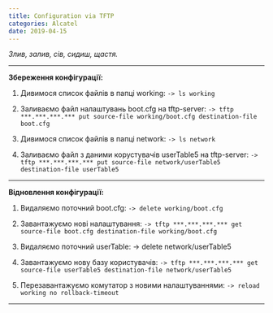 ```yaml
---
title: Configuration via TFTP
categories: Alcatel
date: 2019-04-15
---
```


_Злив, залив, сів, сидиш, щастя._

-----

**Збереження конфігурації:**

1. Дивимося список файлів в папці working:
`-> ls working`

2. Заливаємо файл налаштувань boot.cfg на tftp-server:
`-> tftp ***.***.***.*** put source-file working/boot.cfg destination-file boot.cfg`

3. Дивимося список файлів в папці network:
`-> ls network`

4. Заливаємо файл з даними корустувачів userTable5 на tftp-server:
`-> tftp ***.***.***.*** put source-file network/userTable5 destination-file userTable5`

-----

**Відновлення конфігурації:**

1. Видаляємо поточний boot.cfg:
`-> delete working/boot.cfg`

2. Завантажуємо нові налаштування:
`-> tftp ***.***.***.*** get source-file boot.cfg destination-file working/boot.cfg`

3. Видаляємо поточний userTable:
-> delete network/userTable5

4. Завантажуємо нову базу користувачів:
`-> tftp ***.***.***.*** get source-file userTable5 destination-file network/userTable5`

5. Перезавантажуємо комутатор з новими налаштуваннями:
`-> reload working no rollback-timeout`

-----